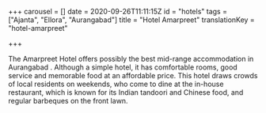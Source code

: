+++
carousel = []
date = 2020-09-26T11:11:15Z
id = "hotels"
tags = ["Ajanta", "Ellora", "Aurangabad"]
title = "Hotel Amarpreet"
translationKey = "hotel-amarpreet"

+++

The Amarpreet Hotel offers possibly the best mid-range accommodation in Aurangabad . Although a simple hotel, it has comfortable rooms, good service and memorable food at an affordable price. This hotel draws crowds of local residents on weekends, who come to dine at the in-house restaurant, which is known for its Indian tandoori and Chinese food, and regular barbeques on the front lawn.